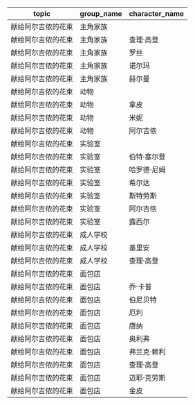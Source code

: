 | topic | group_name | character_name |
| ----- | ---------- | -------------- |
| 献给阿尔吉侬的花束 | 主角家族 |  |
| 献给阿尔吉侬的花束 | 主角家族 | 查理·高登 |
| 献给阿尔吉侬的花束 | 主角家族 | 罗丝 |
| 献给阿尔吉侬的花束 | 主角家族 | 诺尔玛 |
| 献给阿尔吉侬的花束 | 主角家族 | 赫尔曼 |
| 献给阿尔吉侬的花束 | 动物 |  |
| 献给阿尔吉侬的花束 | 动物 | 拿皮 |
| 献给阿尔吉侬的花束 | 动物 | 米妮 |
| 献给阿尔吉侬的花束 | 动物 | 阿尔吉侬 |
| 献给阿尔吉侬的花束 | 实验室 |  |
| 献给阿尔吉侬的花束 | 实验室 | 伯特·塞尔登 |
| 献给阿尔吉侬的花束 | 实验室 | 哈罗德·尼姆 |
| 献给阿尔吉侬的花束 | 实验室 | 希尔达 |
| 献给阿尔吉侬的花束 | 实验室 | 斯特劳斯 |
| 献给阿尔吉侬的花束 | 实验室 | 阿尔吉侬 |
| 献给阿尔吉侬的花束 | 实验室 | 露西尔 |
| 献给阿尔吉侬的花束 | 成人学校 |  |
| 献给阿尔吉侬的花束 | 成人学校 | 基里安 |
| 献给阿尔吉侬的花束 | 成人学校 | 查理·高登 |
| 献给阿尔吉侬的花束 | 面包店 |  |
| 献给阿尔吉侬的花束 | 面包店 | 乔·卡普 |
| 献给阿尔吉侬的花束 | 面包店 | 伯尼贝特 |
| 献给阿尔吉侬的花束 | 面包店 | 厄利 |
| 献给阿尔吉侬的花束 | 面包店 | 唐纳 |
| 献给阿尔吉侬的花束 | 面包店 | 奥利弗 |
| 献给阿尔吉侬的花束 | 面包店 | 弗兰克·赖利 |
| 献给阿尔吉侬的花束 | 面包店 | 查理·高登 |
| 献给阿尔吉侬的花束 | 面包店 | 迈耶·克劳斯 |
| 献给阿尔吉侬的花束 | 面包店 | 金皮 |
